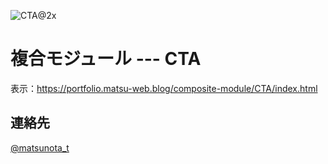 ![CTA@2x](https://github.com/user-attachments/assets/f003cb78-8bbd-4458-8b42-5b6414de4406)

# 複合モジュール --- CTA

表示：https://portfolio.matsu-web.blog/composite-module/CTA/index.html

## 連絡先
[@matsunota_t](https://twitter.com/matsunota_t)